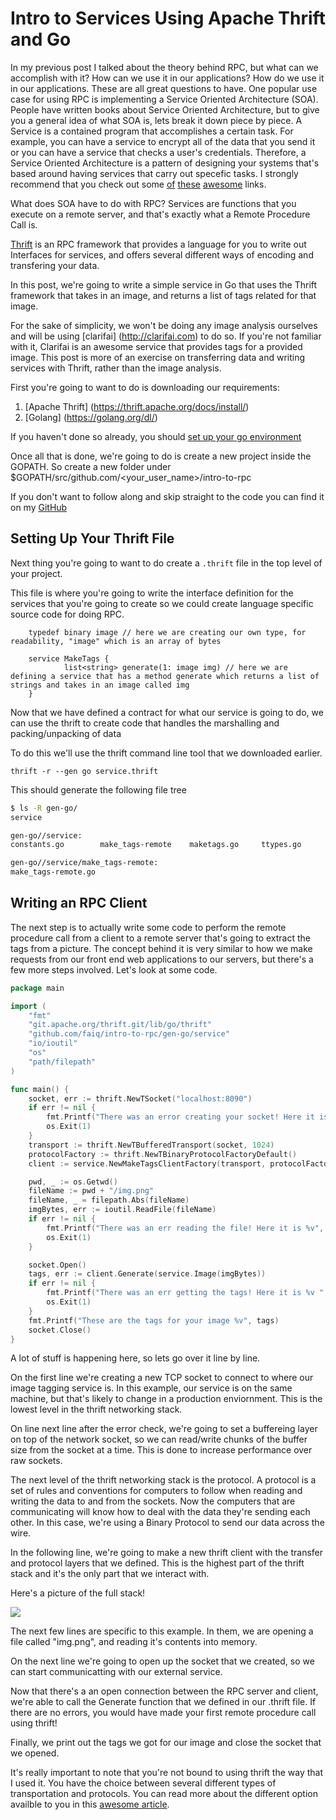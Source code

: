 # Intro to Services Using Apache Thrift and Go

In my previous post I talked about the theory behind RPC, but what can we accomplish with it? How can we use it in our applications? How do we use it in our applications. These are all great questions to have. One popular use case for using RPC is implementing a Service Oriented Architecture (SOA). People have written books about Service Oriented Architecture, but to give you a general idea of what SOA is, lets break it down piece by piece. A Service is a contained program that accomplishes a certain task. For example, you can have a service to encrypt all of the data that you send it or you can have a service that checks a user's credentials. Therefore, a Service Oriented Architecture is a pattern of designing your systems that's based around having services that carry out specefic tasks. I strongly recommend that you check out some [of](http://blog.yohanliyanage.com/2012/03/getting-soa-right-thinking-beyond-the-right-angles/) [these](http://searchsoa.techtarget.com/definition/service-oriented-architecture) [awesome](http://stackoverflow.com/questions/2026523/what-is-soa-in-plain-english) links.

What does SOA have to do with RPC? Services are functions that you execute on a remote server, and that's exactly what a Remote Procedure Call is.

[Thrift](http://thrift.apache.org/) is an RPC framework that provides a language for you to write out Interfaces for services, and offers several different ways of encoding and transfering your data.

In this post, we're going to write a simple service in Go that uses the Thrift framework that takes in an image, and returns a list of tags related for that image. 

For the sake of simplicity, we won't be doing any image analysis ourselves and will be using [clarifai] (http://clarifai.com) to do so. If you're not familiar with it, Clarifai is an awesome service that provides tags for a provided image. This post is more of an exercise on transferring data and writing services with Thrift, rather than the image analysis.

First you're going to want to do is downloading our requirements:

1. [Apache Thrift] (https://thrift.apache.org/docs/install/) 
2. [Golang] (https://golang.org/dl/) 

If you haven't done so already, you should [set up your go environment](https://golang.org/doc/code.html#Organization) 


Once all that is done, we're going to do is create a new project inside the GOPATH. So create a new folder under $GOPATH/src/github.com/<your_user_name>/intro-to-rpc

If you don't want to follow along and skip straight to the code you can find it on my [GitHub](https://github.com/faiq/intro-to-rpc)

## Setting Up Your Thrift File

Next thing you're going to want to do create a `.thrift` file in the top level of your project.

This file is where you're going to write the interface definition for the services that you're going to create so we could create language specific source code for doing RPC. 

```thrift
    typedef binary image // here we are creating our own type, for readability, "image" which is an array of bytes
    
    service MakeTags {
            list<string> generate(1: image img) // here we are defining a service that has a method generate which returns a list of strings and takes in an image called img
    }
```

Now that we have defined a contract for what our service is going to do, we can use the thrift to create code that handles the marshalling and packing/unpacking of data

To do this we'll use the thrift command line tool that we downloaded earlier.

`thrift -r --gen go service.thrift`

This should generate the following file tree

```sh
$ ls -R gen-go/
service

gen-go//service:
constants.go        make_tags-remote    maketags.go     ttypes.go

gen-go//service/make_tags-remote:
make_tags-remote.go
```

## Writing an RPC Client 

The next step is to actually write some code to perform the remote procedure call from a client to a remote server that's going to extract the tags from a picture. The concept behind it is very similar to how we make requests from our front end web applications to our servers, but there's a few more steps involved. Let's look at some code.
 
```go
package main

import (
	"fmt"
	"git.apache.org/thrift.git/lib/go/thrift"
	"github.com/faiq/intro-to-rpc/gen-go/service"
	"io/ioutil"
	"os"
	"path/filepath"
)

func main() {
	socket, err := thrift.NewTSocket("localhost:8090")
	if err != nil {
		fmt.Printf("There was an error creating your socket! Here it is %v", err)
		os.Exit(1)
	}
	transport := thrift.NewTBufferedTransport(socket, 1024)
	protocolFactory := thrift.NewTBinaryProtocolFactoryDefault()
	client := service.NewMakeTagsClientFactory(transport, protocolFactory)

	pwd, _ := os.Getwd()
	fileName := pwd + "/img.png"
	fileName, _ = filepath.Abs(fileName)
	imgBytes, err := ioutil.ReadFile(fileName)
	if err != nil {
		fmt.Printf("There was an err reading the file! Here it is %v", err)
		os.Exit(1)
	}

	socket.Open()
	tags, err := client.Generate(service.Image(imgBytes))
	if err != nil {
		fmt.Printf("There was an err getting the tags! Here it is %v ", err)
		os.Exit(1)
	}
	fmt.Printf("These are the tags for your image %v", tags)
	socket.Close()
}
``` 

A lot of stuff is happening here, so lets go over it line by line.

On the first line we're creating a new TCP socket to connect to where our image tagging service is. In this example, our service is on the same machine, but that's likely to change in a production enviornment. This is the lowest level in the thrift networking stack.

On line next line after the error check, we're going to set a buffereing layer on top of the network socket, so we can read/write chunks of the buffer size from the socket at a time. This is done to increase performance over raw sockets.

The next level of the thrift networking stack is the protocol. A protocol is a set of rules and conventions for computers to follow when reading and writing the data to and from the sockets. Now the computers that are communicating will know how to deal with the data they're sending each other. In this case, we're using a Binary Protocol to send our data across the wire.

In the following line, we're going to make a new thrift client with the transfer and protocol layers that we defined. This is the highest part of the thrift stack and it's the only part that we interact with.

Here's a picture of the full stack!

<img src="https://upload.wikimedia.org/wikipedia/en/d/df/Apache_Thrift_architecture.png"/>

The next few lines are specific to this example. In them, we are opening a file called "img.png", and reading it's contents into memory.

On the next line we're going to open up the socket that we created, so we can start communicatting with our external service.

Now that there's a an open connection between the RPC server and client, we're able to call the Generate function that we defined in our .thrift file. If there are no errors, you would have made your first remote procedure call using thrift! 

Finally, we print out the tags we got for our image and close the socket that we opened.

It's really important to note that you're not bound to using thrift the way that I used it. You have the choice between several different types of transportation and protocols. You can read more about the different option availble to you in this [awesome article](http://thrift-tutorial.readthedocs.org/en/latest/thrift-stack.html).
